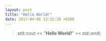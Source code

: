 ```yaml
---
layout: post
title: "Hello World!"
date: 2017-04-06 13:32:20 +0300
---
```

>std::cout << "**Hello World!**" << std::endl;